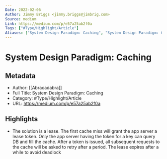 ```yaml
---
Date: 2022-02-06
Author: Jimmy Briggs <jimmy.briggs@jimbrig.com>
Source: medium
Link: https://medium.com/p/e57a25ab2f0a
Tags: ["#Type/Highlight/Article"]
Aliases: ["System Design Paradigm: Caching", "System Design Paradigm: Caching"]
---
```

# System Design Paradigm: Caching

## Metadata
- Author: [[Abracadabra]]
- Full Title: System Design Paradigm: Caching
- Category: #Type/Highlight/Article
- URL: https://medium.com/p/e57a25ab2f0a

## Highlights
- The solution is a lease. The first cache miss will grant the app server a lease token. Only the app server having the token for a key can query DB and fill the cache. After a token is issued, all subsequent requests to the cache will be asked to retry after a period. The lease expires after a while to avoid deadlock
